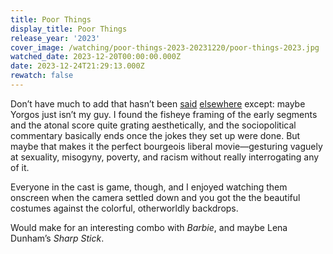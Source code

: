 ```yaml
---
title: Poor Things
display_title: Poor Things
release_year: '2023'
cover_image: /watching/poor-things-2023-20231220/poor-things-2023.jpg
watched_date: 2023-12-20T00:00:00.000Z
date: 2023-12-24T21:29:13.000Z
rewatch: false
---
```

Don’t have much to add that hasn’t been [said](https://letterboxd.com/moviesmovington/film/poor-things-2023/) [elsewhere](https://letterboxd.com/falisifr/film/poor-things-2023/) except: maybe Yorgos just isn’t my guy. I found the fisheye framing of the early segments and the atonal score quite grating aesthetically, and the sociopolitical commentary basically ends once the jokes they set up were done. But maybe that makes it the perfect bourgeois liberal movie—gesturing vaguely at sexuality, misogyny, poverty, and racism without really interrogating any of it.

Everyone in the cast is game, though, and I enjoyed watching them onscreen when the camera settled down and you got the the beautiful costumes against the colorful, otherworldly backdrops.

Would make for an interesting combo with _Barbie_, and maybe Lena Dunham’s _Sharp Stick_.
